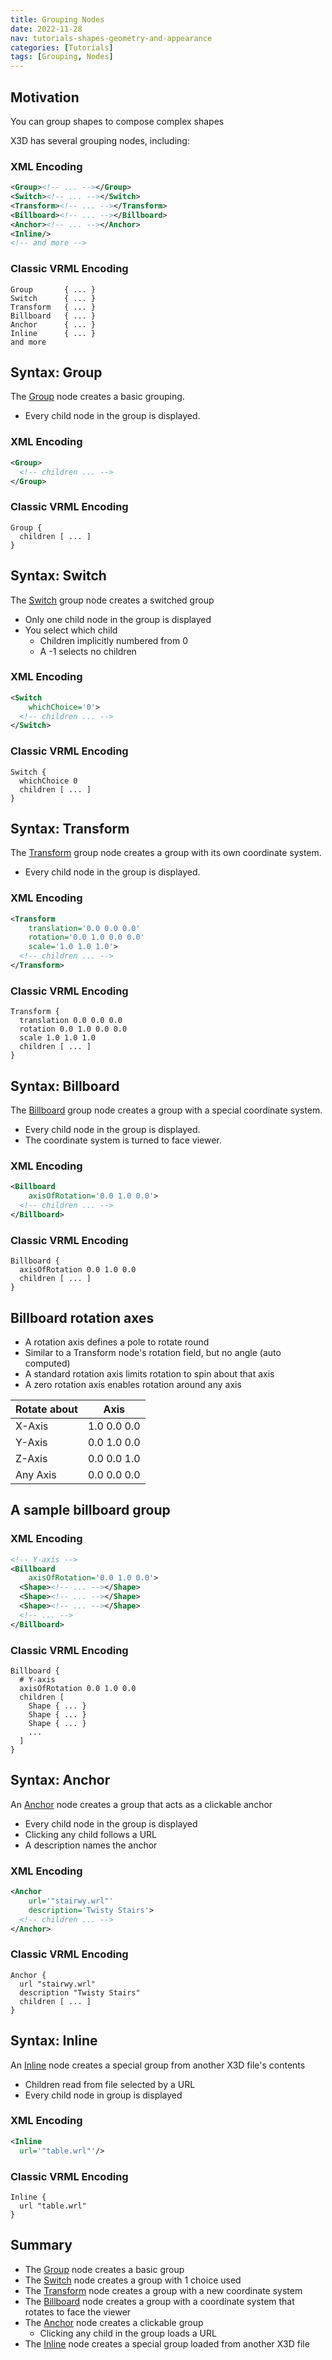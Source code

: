 ```yaml
---
title: Grouping Nodes
date: 2022-11-28
nav: tutorials-shapes-geometry-and-appearance
categories: [Tutorials]
tags: [Grouping, Nodes]
---
```

## Motivation

You can group shapes to compose complex shapes

X3D has several grouping nodes, including:

### XML Encoding

```xml
<Group><!-- ... --></Group>
<Switch><!-- ... --></Switch>
<Transform><!-- ... --></Transform>
<Billboard><!-- ... --></Billboard>
<Anchor><!-- ... --></Anchor>
<Inline/>
<!-- and more -->
```

### Classic VRML Encoding

```vrml
Group       { ... }
Switch      { ... }
Transform   { ... }
Billboard   { ... }
Anchor      { ... }
Inline      { ... }
and more
```

## Syntax: Group

The [Group](/x_ite/components/grouping/group/) node creates a basic grouping.

- Every child node in the group is displayed.

### XML Encoding

```xml
<Group>
  <!-- children ... -->
</Group>
```

### Classic VRML Encoding

```vrml
Group {
  children [ ... ]
}
```

## Syntax: Switch

The [Switch](/x_ite/components/grouping/switch/) group node creates a switched group

- Only one child node in the group is displayed
- You select which child
  - Children implicitly numbered from 0
  - A -1 selects no children

### XML Encoding

```xml
<Switch
    whichChoice='0'>
  <!-- children ... -->
</Switch>
```

### Classic VRML Encoding

```vrml
Switch {
  whichChoice 0
  children [ ... ]
}
```

## Syntax: Transform

The [Transform](/x_ite/components/grouping/transform/) group node creates a group with its own coordinate system.

- Every child node in the group is displayed.

### XML Encoding

```xml
<Transform
    translation='0.0 0.0 0.0'
    rotation='0.0 1.0 0.0 0.0'
    scale='1.0 1.0 1.0'>
  <!-- children ... -->
</Transform>
```

### Classic VRML Encoding

```vrml
Transform {
  translation 0.0 0.0 0.0
  rotation 0.0 1.0 0.0 0.0
  scale 1.0 1.0 1.0
  children [ ... ]
}
```

## Syntax: Billboard

The [Billboard](/x_ite/components/navigation/billboard/) group node creates a group with a special coordinate system.

- Every child node in the group is displayed.
- The coordinate system is turned to face viewer.

### XML Encoding

```xml
<Billboard
    axisOfRotation='0.0 1.0 0.0'>
  <!-- children ... -->
</Billboard>
```

### Classic VRML Encoding

```vrml
Billboard {
  axisOfRotation 0.0 1.0 0.0
  children [ ... ]
}
```

## Billboard rotation axes

- A rotation axis defines a pole to rotate round
- Similar to a Transform node's rotation field, but no angle (auto computed)
- A standard rotation axis limits rotation to spin about that axis
- A zero rotation axis enables rotation around any axis

| Rotate about | Axis        |
|--------------|-------------|
| X-Axis       | 1.0 0.0 0.0 |
| Y-Axis       | 0.0 1.0 0.0 |
| Z-Axis       | 0.0 0.0 1.0 |
| Any Axis     | 0.0 0.0 0.0 |

## A sample billboard group

### XML Encoding

```xml
<!-- Y-axis -->
<Billboard
    axisOfRotation='0.0 1.0 0.0'>
  <Shape><!-- ... --></Shape>
  <Shape><!-- ... --></Shape>
  <Shape><!-- ... --></Shape>
  <!-- ... -->
</Billboard>
```

### Classic VRML Encoding

```vrml
Billboard {
  # Y-axis
  axisOfRotation 0.0 1.0 0.0
  children [
    Shape { ... }
    Shape { ... }
    Shape { ... }
    ...
  ]
}
```

## Syntax: Anchor

An [Anchor](/x_ite/components/networking/anchor/) node creates a group that acts as a clickable anchor

- Every child node in the group is displayed
- Clicking any child follows a URL
- A description names the anchor

### XML Encoding

```xml
<Anchor
    url='"stairwy.wrl"'
    description='Twisty Stairs'>
  <!-- children ... -->
</Anchor>
```

### Classic VRML Encoding

```vrml
Anchor {
  url "stairwy.wrl"
  description "Twisty Stairs"
  children [ ... ]
}
```

## Syntax: Inline

An [Inline](/x_ite/components/networking/inline/) node creates a special group from another X3D file's contents

- Children read from file selected by a URL
- Every child node in group is displayed

### XML Encoding

```xml
<Inline
  url='"table.wrl"'/>
```

### Classic VRML Encoding

```vrml
Inline {
  url "table.wrl"
}
```

## Summary

- The [Group](/x_ite/components/grouping/group/) node creates a basic group
- The [Switch](/x_ite/components/grouping/switch/) node creates a group with 1 choice used
- The [Transform](/x_ite/components/grouping/transform/) node creates a group with a new coordinate system
- The [Billboard](/x_ite/components/navigation/billboard/) node creates a group with a coordinate system that rotates to face the viewer
- The [Anchor](/x_ite/components/networking/anchor/) node creates a clickable group
  - Clicking any child in the group loads a URL
- The [Inline](/x_ite/components/networking/inline/) node creates a special group loaded from another X3D file
